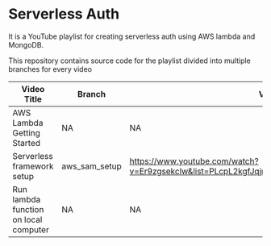 # Serverless Auth


It is a YouTube playlist for creating serverless auth using AWS lambda and MongoDB.

This repository contains source code for the playlist divided into multiple branches for every video


| Video Title   | Branch        | Video Link    |
| ------------- | ------------- | ------------- |
| AWS Lambda Getting Started  | NA  | NA |
| Serverless framework setup  | aws_sam_setup  | https://www.youtube.com/watch?v=Er9zgsekclw&list=PLcpL2kgfJqjmrmODjUygRYGTxD8gHdczi&index=4&t=0s |
| Run lambda function on local computer  | NA  | NA |
